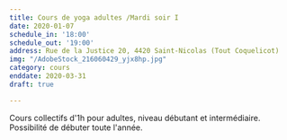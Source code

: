 ```yaml
---
title: Cours de yoga adultes /Mardi soir I
date: 2020-01-07
schedule_in: '18:00'
schedule_out: '19:00'
address: Rue de la Justice 20, 4420 Saint-Nicolas (Tout Coquelicot)
img: "/AdobeStock_216060429_yjx8hp.jpg"
category: cours
enddate: 2020-03-31
draft: true

---
```

Cours collectifs d'1h pour adultes, niveau débutant et intermédiaire. Possibilité de débuter toute l'année.
